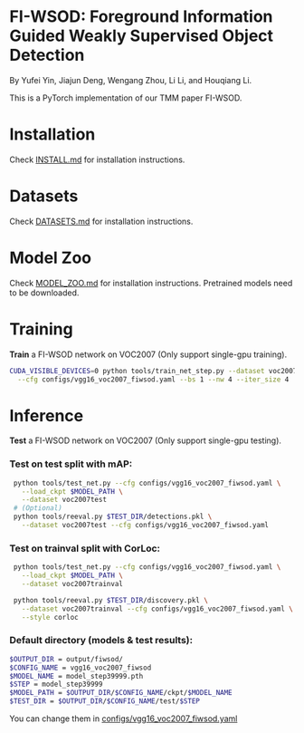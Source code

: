# FI-WSOD: Foreground Information Guided Weakly Supervised Object Detection

By Yufei Yin, Jiajun Deng, Wengang Zhou, Li Li, and Houqiang Li.

This is a PyTorch implementation of our TMM paper FI-WSOD.

# Installation
Check [INSTALL.md](https://github.com/Yinyf0804/FI-WSOD/blob/main/INSTALL.md) for installation instructions.

# Datasets
Check [DATASETS.md](https://github.com/Yinyf0804/FI-WSOD/blob/main/DATASETS.md) for installation instructions.

# Model Zoo
Check [MODEL_ZOO.md](https://github.com/Yinyf0804/FI-WSOD/blob/main/MODEL_ZOO.md) for installation instructions.
Pretrained models need to be downloaded.

# Training
**Train** a FI-WSOD network on VOC2007 (Only support single-gpu training). 

  ```bash
  CUDA_VISIBLE_DEVICES=0 python tools/train_net_step.py --dataset voc2007 \
    --cfg configs/vgg16_voc2007_fiwsod.yaml --bs 1 --nw 4 --iter_size 4
  ```

# Inference
 **Test** a FI-WSOD network on VOC2007 (Only support single-gpu testing). 
 
    
 ### Test on test split with mAP:
 ```bash
  python tools/test_net.py --cfg configs/vgg16_voc2007_fiwsod.yaml \
    --load_ckpt $MODEL_PATH \
    --dataset voc2007test
  # (Optional)
  python tools/reeval.py $TEST_DIR/detections.pkl \
    --dataset voc2007test --cfg configs/vgg16_voc2007_fiwsod.yaml
  ```
    
 ### Test on trainval split with CorLoc:
 ```bash
  python tools/test_net.py --cfg configs/vgg16_voc2007_fiwsod.yaml \
    --load_ckpt $MODEL_PATH \
    --dataset voc2007trainval

  python tools/reeval.py $TEST_DIR/discovery.pkl \
    --dataset voc2007trainval --cfg configs/vgg16_voc2007_fiwsod.yaml \
    --style corloc
  ```
  
  ### Default directory (models & test results):
  ```bash
  $OUTPUT_DIR = output/fiwsod/
  $CONFIG_NAME = vgg16_voc2007_fiwsod
  $MODEL_NAME = model_step39999.pth
  $STEP = model_step39999
  $MODEL_PATH = $OUTPUT_DIR/$CONFIG_NAME/ckpt/$MODEL_NAME
  $TEST_DIR = $OUTPUT_DIR/$CONFIG_NAME/test/$STEP
  ```
  You can change them in [configs/vgg16_voc2007_fiwsod.yaml](https://github.com/Yinyf0804/FI-WSOD/blob/main/configs/vgg16_voc2007_fiwsod.yaml)
